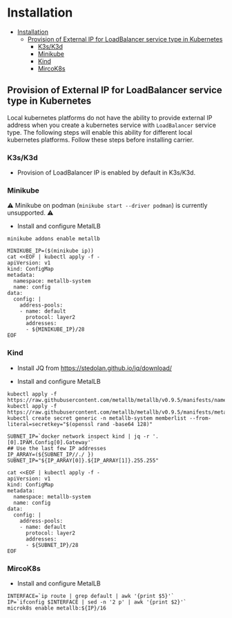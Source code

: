 # Installation

- [Installation](#installation)
  - [Provision of External IP for LoadBalancer service type in Kubernetes](#provision-of-external-ip-for-loadbalancer-service-type-in-kubernetes)
    - [K3s/K3d](#k3sk3d)
    - [Minikube](#minikube)
    - [Kind](#kind)
    - [MircoK8s](#mircok8s)

## Provision of External IP for LoadBalancer service type in Kubernetes

Local kubernetes platforms do not have the ability to provide external IP address when you create a kubernetes service with `LoadBalancer` service type. The following steps will enable this ability for different local kubernetes platforms. Follow these steps before installing carrier.

### K3s/K3d

* Provision of LoadBalancer IP is enabled by default in K3s/K3d.

### Minikube

:warning: Minikube on podman (`minikube start --driver podman`) is currently unsupported. :warning:

* Install and configure MetalLB
```
minikube addons enable metallb

MINIKUBE_IP=($(minikube ip))
cat <<EOF | kubectl apply -f -
apiVersion: v1
kind: ConfigMap
metadata:
  namespace: metallb-system
  name: config
data:
  config: |
    address-pools:
    - name: default
      protocol: layer2
      addresses:
      - ${MINIKUBE_IP}/28
EOF
```

### Kind 

* Install JQ from https://stedolan.github.io/jq/download/

* Install and configure MetalLB 
```
kubectl apply -f https://raw.githubusercontent.com/metallb/metallb/v0.9.5/manifests/namespace.yaml
kubectl apply -f https://raw.githubusercontent.com/metallb/metallb/v0.9.5/manifests/metallb.yaml
kubectl create secret generic -n metallb-system memberlist --from-literal=secretkey="$(openssl rand -base64 128)"

SUBNET_IP=`docker network inspect kind | jq -r '.[0].IPAM.Config[0].Gateway'`
## Use the last few IP addresses
IP_ARRAY=(${SUBNET_IP//./ })
SUBNET_IP="${IP_ARRAY[0]}.${IP_ARRAY[1]}.255.255"

cat <<EOF | kubectl apply -f -
apiVersion: v1
kind: ConfigMap
metadata:
  namespace: metallb-system
  name: config
data:
  config: |
    address-pools:
    - name: default
      protocol: layer2
      addresses:
      - ${SUBNET_IP}/28
EOF
```

### MircoK8s

* Install and configure MetalLB
```
INTERFACE=`ip route | grep default | awk '{print $5}'`
IP=`ifconfig $INTERFACE | sed -n '2 p' | awk '{print $2}'`
microk8s enable metallb:${IP}/16
```


